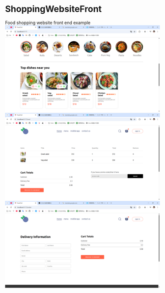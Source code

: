 # ShoppingWebsiteFront
Food shopping website front end example
![alt text](source/f767f3f456860a27174d3fd94eb5cdc7.png)
![alt text](source/ae5beeec5dad620b19a2236fd5a0a6b6.png)
![alt text](source/e486d5d1a17c5fe6763af7e58f2e0a7e.png)